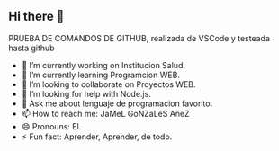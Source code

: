 ## Hi there 👋
PRUEBA DE COMANDOS DE GITHUB, realizada de VSCode y
testeada hasta github

- 🔭 I’m currently working on Institucion Salud.
- 🌱 I’m currently learning Programcion WEB.
- 👯 I’m looking to collaborate on Proyectos WEB.
- 🤔 I’m looking for help with Node.js.
- 💬 Ask me about lenguaje de programacion favorito.
- 📫 How to reach me: JaMeL GoNZaLeS AñeZ
- 😄 Pronouns: El.
- ⚡ Fun fact: Aprender, Aprender, de todo.